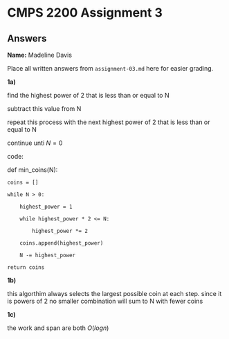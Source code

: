 # CMPS 2200 Assignment 3
## Answers

**Name:** Madeline Davis

Place all written answers from `assignment-03.md` here for easier grading.

**1a)**

find the highest power of 2 that is less than or equal to N

subtract this value from N

repeat this process with the next highest power of 2 that is less than or equal to N

continue unti $N=0$

code: 

  def min_coins(N):
  
    coins = []
    
    while N > 0:
    
        highest_power = 1
        
        while highest_power * 2 <= N:
        
            highest_power *= 2
            
        coins.append(highest_power)
        
        N -= highest_power
        
    return coins

**1b)**

this algorthim always selects the largest possible coin at each step. since it is powers of 2 no smaller combination will sum to N with fewer coins

**1c)**

the work and span are both $O(log n)$


